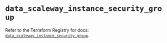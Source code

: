 # `data_scaleway_instance_security_group`

Refer to the Terraform Registry for docs: [`data_scaleway_instance_security_group`](https://registry.terraform.io/providers/scaleway/scaleway/2.57.0/docs/data-sources/instance_security_group).
